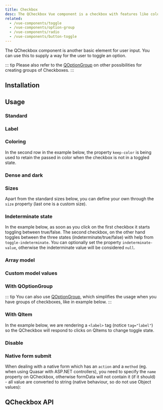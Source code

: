 ```yaml
---
title: Checkbox
desc: The QCheckbox Vue component is a checkbox with features like coloring, ripple and indeterminate state.
related:
  - /vue-components/toggle
  - /vue-components/option-group
  - /vue-components/radio
  - /vue-components/button-toggle
---
```


The QCheckbox component is another basic element for user input. You can use this to supply a way for the user to toggle an option.

::: tip
Please also refer to the [QOptionGroup](/vue-components/option-group) on other possibilities for creating groups of Checkboxes.
:::


## Installation
<doc-installation components="QCheckbox" />

## Usage

### Standard

<doc-example title="Standard" file="QCheckbox/Standard" />

### Label

<doc-example title="Label" file="QCheckbox/Label" />

### Coloring

In the second row in the example below, the property `keep-color` is being used to retain the passed in color when the checkbox is not in a toggled state.

<doc-example title="Coloring" file="QCheckbox/Coloring" />

### Dense and dark

<doc-example title="Dense" file="QCheckbox/Dense" />

<doc-example title="On a dark background" file="QCheckbox/OnDarkBackground" dark />

### Sizes <q-badge align="top" label="v1.8+" />

Apart from the standard sizes below, you can define your own through the `size` property (last one is a custom size).

<doc-example title="Standard sizes" file="QCheckbox/StandardSizes" />

### Indeterminate state

In the example below, as soon as you click on the first checkbox it starts toggling between true/false. The second checkbox, on the other hand toggles between the three states (indeterminate/true/false) with help from `toggle-indeterminate`. You can optionally set the property `indeterminate-value`, otherwise the indeterminate value will be considered `null`.

<doc-example title="Indeterminate state" file="QCheckbox/IndeterminateState" />

### Array model

<doc-example title="Array as model" file="QCheckbox/ArrayAsModel" />

### Custom model values

<doc-example title="Custom model values" file="QCheckbox/CustomModel" />

### With QOptionGroup

::: tip
You can also use [QOptionGroup](/vue-components/option-group), which simplifies the usage when you have groups of checkboxes, like in example below.
:::

<doc-example title="Usage with QOptionGroup" file="QCheckbox/OptionGroup" />

### With QItem

In the example below, we are rendering a `<label>` tag (notice `tag="label"`) so the QCheckbox will respond to clicks on QItems to change toggle state.

<doc-example title="With QItem" file="QCheckbox/InaList" />

### Disable

<doc-example title="Disable" file="QCheckbox/Disable" />

### Native form submit <q-badge align="top" label="v1.9+" />

When dealing with a native form which has an `action` and a `method` (eg. when using Quasar with ASP.NET controllers), you need to specify the `name` property on QCheckbox, otherwise formData will not contain it (if it should) - all value are converted to string (native behaviour, so do not use Object values):

<doc-example title="Native form" file="QCheckbox/NativeForm" />

## QCheckbox API
<doc-api file="QCheckbox" />
